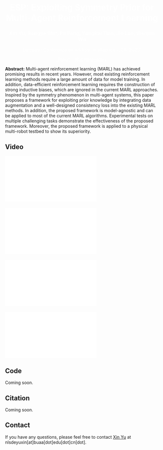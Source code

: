 <!-- 
# ESP: Exploiting Symmetry Prior for Multi-Agent Reinforcement Learning
### Xin Yu, Rongye Shi*, Pu Feng, Yongkai Tian, Jie Luo, Wenjun Wu

Published at The 26th European Conference on Artificial Intelligence (ECAI 2023)    

[Paper](./pdf/esp.pdf)  
[Supplementary](./pdf/esp.pdf)   -->



<div style="background-position: center center; background-image: url('img/titlepic.jpg'); background-size: cover; transform: translate3d(0px, 0px, 0px); color: white; text-align: center;">
    <h1>ESP: Exploiting Symmetry Prior for Multi-Agent Reinforcement Learning</h1>
    <h3>Xin Yu, Rongye Shi*, Pu Feng, Yongkai Tian, Jie Luo, Wenjun Wu</h3>
    <p>European Conference on Artificial Intelligence (ECAI 2023)</p>
    <p><span><a href="./pdf/esp.pdf" style="color: white; text-decoration: underline;">[Paper]</a></span>&nbsp;&nbsp;&nbsp;<span><a href="./pdf/esp.pdf" style="color: white; text-decoration: underline;">[Supplementary]</a></span></p>
</div>


**Abstract:** Multi-agent reinforcement learning (MARL) has achieved promising results in recent years. However, most existing reinforcement learning methods require a large amount of data for model training. In addition, data-efficient reinforcement learning requires the construction of strong inductive biases, which are ignored in the current MARL approaches. Inspired by the symmetry phenomenon in multi-agent systems, this paper proposes a framework for exploiting prior knowledge by integrating data augmentation and a well-designed consistency loss into the existing MARL methods. In addition, the proposed framework is model-agnostic and can be applied to most of the current MARL algorithms. Experimental tests on multiple challenging tasks demonstrate the effectiveness of the proposed framework. Moreover, the proposed framework is applied to a physical multi-robot testbed to show its superiority.


<style>
.column {
  float: left;
  width: 33.33%;
}
.lc{
  float: left;
  width: 16.66%;
}
.caption {
    margin: 0;
    vertical-align: baseline;
    text-align: center;
}
img.rounded {
  object-fit: cover;
  border-radius: 50%;
  width: 120px; /* You can adjust this value depending on your layout needs */
  height: auto;
  aspect-ratio: 1/1;
  margin-left: auto;
  margin-right: auto;
  display: block;
}
.people_column {
  float: left;
  width: 150px;
}
</style>

<!-- ## Paper




## Idea
 -->

## Video

<!-- <div style="text-align:center">
	<iframe width="853" height="480" src="https://www.youtube.com/embed/8Ocwv2nnSKI" frameborder="0" allow="autoplay; encrypted-media" allowfullscreen></iframe>
</div> -->

<div style="display: grid; grid-template-columns: repeat(auto-fit, minmax(300px, 1fr)); gap: 20px;">
    <iframe src="//player.bilibili.com/player.html?bvid=BV1ec411F7rx&page=1" scrolling="no" border="0" frameborder="no" framespacing="0" allowfullscreen="true"> </iframe>
    <iframe src="//player.bilibili.com/player.html?bvid=BV1Nh4y1C7em&page=1" scrolling="no" border="0" frameborder="no" framespacing="0" allowfullscreen="true"> </iframe>
    <iframe src="//player.bilibili.com/player.html?bvid=BV1XV4y1q7Bc&page=1" scrolling="no" border="0" frameborder="no" framespacing="0" allowfullscreen="true"> </iframe>
    <iframe src="//player.bilibili.com/player.html?bvid=BV1Dx4y1Q7VQ&page=1" scrolling="no" border="0" frameborder="no" framespacing="0" allowfullscreen="true"> </iframe>
</div>


## Code

Coming soon.

## Citation
Coming soon.
<!-- {% raw %}
```
@inproceedings{
wang2022so2equivariant,
title={{$\mathrm{SO}(2)$}-Equivariant Reinforcement Learning},
author={Dian Wang and Robin Walters and Robert Platt},
booktitle={International Conference on Learning Representations},
year={2022},
url={https://openreview.net/forum?id=7F9cOhdvfk_}
}
```
{% endraw %} -->

## Contact
If you have any questions, please feel free to contact [Xin Yu](https://xjtueryx.github.io) at nlsdeyuxin[at]buaa[dot]edu[dot]cn[dot].

